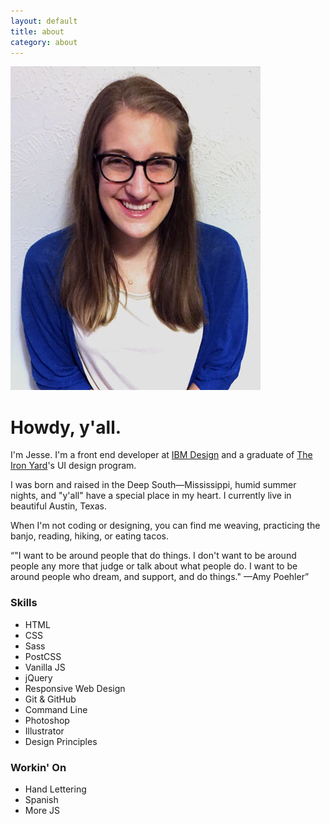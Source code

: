 ```yaml
---
layout: default
title: about
category: about
---
```

<div class="wrapper">
	<img src="/img/jesse.jpg" alt="photo of Jesse Crow" class="prof-pic">
	<div class="about-content">
		<h1>Howdy, y'all.</h1>
		<div class="about-main-text">
			<p>I'm Jesse. I'm a front end developer at <a href="http://www.ibm.com/design/">IBM Design</a> and a graduate of <a href="https://www.theironyard.com/courses/user-interface-design.html">The Iron Yard</a>'s UI design program.</p>
			<p>I was born and raised in the Deep South&mdash;Mississippi, humid summer nights, and "y'all" have a special place in my heart. I currently live in beautiful Austin, Texas.</p>
			<p>When I'm not coding or designing, you can find me weaving, practicing the banjo, reading, hiking, or eating tacos.</p>
			<q cite="http://thinkprogress.org/alyssa/2013/10/09/2752501/amy-poehler-worldwide-orphans/">"I want to be around people that do things. I don't want to be around people any more that judge or talk about what people do. I want to be around people who dream, and support, and do things." &mdash;Amy Poehler</q>
		</div>
		<div class="about-lists">
			<div class="skills">
				<h3>Skills</h3>
				<ul>
					<li>HTML</li>
					<li>CSS</li>
					<li>Sass</li>
					<li>PostCSS</li>
					<li>Vanilla JS</li>
					<li>jQuery</li>
					<li>Responsive Web Design</li>
					<li>Git &amp; GitHub</li>
					<li>Command Line</li>
					<li>Photoshop</li>
					<li>Illustrator</li>
					<li>Design Principles</li>
				</ul>
			</div>
			<div class="workingon">
				<h3>Workin' On</h3>
				<ul>
					<li>Hand Lettering</li>
					<li>Spanish</li>
					<li>More JS</li>
				</ul>
			</div>
		</div>
	</div>
</div>
<script>
(function(i,s,o,g,r,a,m){i['GoogleAnalyticsObject']=r;i[r]=i[r]||function(){
(i[r].q=i[r].q||[]).push(arguments)},i[r].l=1*new Date();a=s.createElement(o),
m=s.getElementsByTagName(o)[0];a.async=1;a.src=g;m.parentNode.insertBefore(a,m)
})(window,document,'script','//www.google-analytics.com/analytics.js','ga');
ga('create', 'UA-61501368-1', 'auto');
ga('send', 'pageview');
</script>